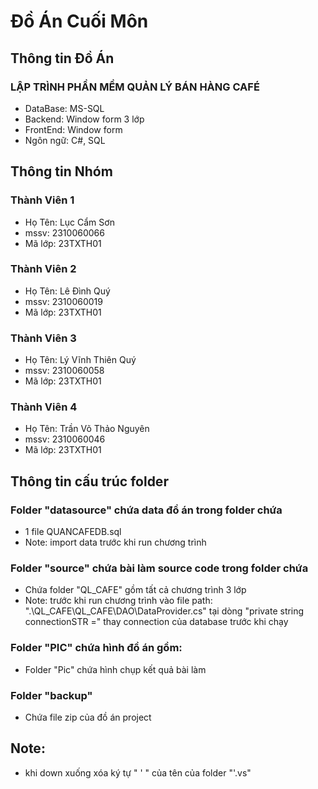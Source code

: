 # Đồ Án Cuối Môn
## Thông tin Đồ Án
### LẬP TRÌNH PHẦN MỀM QUẢN LÝ BÁN HÀNG CAFÉ

* DataBase: MS-SQL
* Backend: Window form 3 lớp
* FrontEnd: Window form
* Ngôn ngữ: C#, SQL


## Thông tin Nhóm

### Thành Viên 1
* Họ Tên: Lục Cẩm Sơn
* mssv: 2310060066
* Mã lớp: 23TXTH01

### Thành Viên 2
* Họ Tên: Lê Đình Quý
* mssv: 2310060019
* Mã lớp: 23TXTH01

### Thành Viên 3
* Họ Tên: Lý Vĩnh Thiên Quý
* mssv: 2310060058
* Mã lớp: 23TXTH01

### Thành Viên 4
* Họ Tên: Trần Võ Thảo Nguyên
* mssv: 2310060046
* Mã lớp: 23TXTH01

## Thông tin cấu trúc folder


### Folder "datasource" chứa data đồ án trong folder chứa

* 1 file QUANCAFEDB.sql
* Note: import data trước khi run chương trình

### Folder "source" chứa bài làm source code trong folder chứa

* Chứa folder "QL_CAFE" gồm tất cả chương trình 3 lớp
* Note: trước khi run chương trình vào file path: ".\QL_CAFE\QL_CAFE\DAO\DataProvider.cs" tại dòng "private string connectionSTR =" thay connection của database trước khi chạy

### Folder "PIC" chứa hình đồ án gồm:

* Folder "Pic" chứa hình chụp kết quả bài làm

### Folder "backup"

* Chứa file zip của đồ án project

## Note:
* khi down xuống xóa ký tự " ' " của tên của folder "'.vs"
